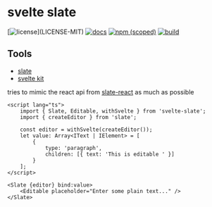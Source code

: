 # svelte slate

[![license](https://img.shields.io/badge/license-MIT%2FApache--2.0-blue")](LICENSE-MIT)
[![docs](https://img.shields.io/badge/docs-typescript-blue.svg)](https://aicacia.github.io/svelte-slate/)
[![npm (scoped)](https://img.shields.io/npm/v/svelte-slate)](https://www.npmjs.com/package/svelte-slate)
[![build](https://github.com/aicacia/svelte-slate/workflows/Web/badge.svg)](https://github.com/aicacia/svelte-slate/actions/workflows/web.yml)

## Tools

- [slate](https://github.com/ianstormtaylor/slate)
- [svelte kit](https://kit.svelte.dev/docs)

tries to mimic the react api from [slate-react](https://github.com/ianstormtaylor/slate/tree/main/packages/slate-react) as much as possible

```svelte
<script lang="ts">
	import { Slate, Editable, withSvelte } from 'svelte-slate';
	import { createEditor } from 'slate';

	const editor = withSvelte(createEditor());
	let value: Array<IText | IElement> = [
		{
			type: 'paragraph',
			children: [{ text: 'This is editable ' }]
		}
	];
</script>

<Slate {editor} bind:value>
	<Editable placeholder="Enter some plain text..." />
</Slate>
```
